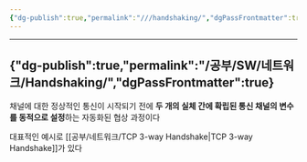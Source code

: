```yaml
---
{"dg-publish":true,"permalink":"///handshaking/","dgPassFrontmatter":true}
---
```



---
{"dg-publish":true,"permalink":"/공부/SW/네트워크/Handshaking/","dgPassFrontmatter":true}
---

채널에 대한 정상적인 통신이 시작되기 전에 **두 개의 실체 간에 확립된 통신 채널의 변수를 동적으로 설정**하는 자동화된 협상 과정이다

대표적인 예시로 [[공부/네트워크/TCP 3-way Handshake\|TCP 3-way Handshake]]가 있다